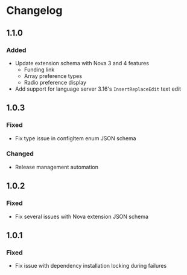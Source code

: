 # Changelog

## 1.1.0

### Added

- Update extension schema with Nova 3 and 4 features
  - Funding link
  - Array preference types
  - Radio preference display
- Add support for language server 3.16's `InsertReplaceEdit` text edit

## 1.0.3

### Fixed

- Fix type issue in configItem enum JSON schema

### Changed

- Release management automation

## 1.0.2

### Fixed

- Fix several issues with Nova extension JSON schema

## 1.0.1

### Fixed

- Fix issue with dependency installation locking during failures
